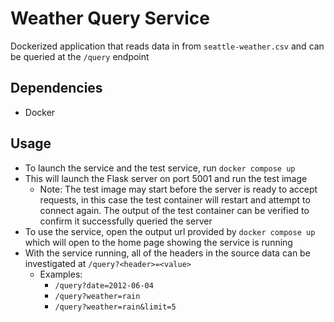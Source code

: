 # Weather Query Service
Dockerized application that reads data in from `seattle-weather.csv` and can be queried at the `/query` endpoint

## Dependencies
* Docker

## Usage
* To launch the service and the test service, run `docker compose up`
* This will launch the Flask server on port 5001 and run the test image
  * Note: The test image may start before the server is ready to accept requests, in this case the test container will restart and attempt to connect again. The output of the test container can be verified to confirm it successfully queried the server
* To use the service, open the output url provided by `docker compose up` which will open to the home page showing the service is running
* With the service running, all of the headers in the source data can be investigated at `/query?<header>=<value>`
  * Examples:
    * `/query?date=2012-06-04`
    * `/query?weather=rain`
    * `/query?weather=rain&limit=5`
